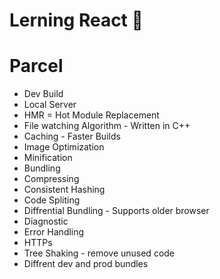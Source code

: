 # Lerning React 🚀

# Parcel
- Dev Build
- Local Server
- HMR = Hot Module Replacement
- File watching Algorithm - Written in C++
- Caching - Faster Builds
- Image Optimization
- Minification
- Bundling
- Compressing
- Consistent Hashing
- Code Spliting
- Diffrential Bundling - Supports older browser
- Diagnostic
- Error Handling
- HTTPs
- Tree Shaking - remove unused code
- Diffrent dev and prod bundles